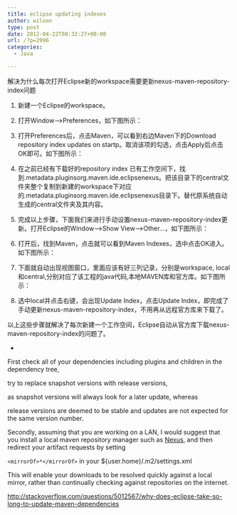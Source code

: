 ```yaml
---
title: eclipse updating indexes
author: wiloon
type: post
date: 2012-04-22T08:32:27+00:00
url: /?p=2996
categories:
  - Java

---
```

解决为什么每次打开Eclipse新的workspace需要更新nexus-maven-repository-index问题

  1. 新建一个Eclipse的workspace。
  2. 打开Window—>Preferences，如下图所示：
  3. 打开Preferences后，点击Maven，可以看到右边Maven下的Download repository index updates on startp。取消该项的勾选，点击Apply后点击OK即可。如下图所示：

  1. 在之前已经有下载好的repository index 已有工作空间下，找到.metadata.pluginsorg.maven.ide.eclipsenexus。把该目录下的central文件夹整个复制到新建的workspace下对应的.metadata.pluginsorg.maven.ide.eclipsenexus目录下。替代原系统自动生成的central文件夹及其内容。
  2. 完成以上步骤，下面我们来进行手动设置nexus-maven-repository-index更新。打开Eclipse的Window—>Show View—>Other…，如下图所示：

  1. 打开后，找到Maven，点击就可以看到Maven Indexes，选中点击OK进入。如下图所示：

  1. 下面就自动出现视图窗口，里面应该有好三列记录，分别是workspace, local和central,分别对应了该工程的java代码,本地MAVEN库和官方库。如下图所示：

  1. 选中local并点击右键，会出现Update Index，点击Update Index，即完成了手动更新nexus-maven-repository-index，不用再从远程官方库来下载了。

以上这些步骤就解决了每次新建一个工作空间，Eclipse自动从官方库下载nexus-maven-repository-index的问题了。

-

First check all of your dependencies including plugins and children in the dependency tree,
  
try to replace snapshot versions with release versions,
  
as snapshot versions will always look for a later update, whereas
  
release versions are deemed to be stable and updates are not expected for the same version number.

Secondly, assuming that you are working on a LAN, I would suggest that you install a local maven repository manager such as <a href="http://nexus.sonatype.org/" rel="nofollow">Nexus</a>, and then redirect your artifact requests by setting
  
`<mirrorOf>*</mirrorOf>` in your ${user.home}/.m2/settings.xml

This will enable your downloads to be resolved quickly against a local mirror, rather than continually checking against repositories on the internet.

<http://stackoverflow.com/questions/5012567/why-does-eclipse-take-so-long-to-update-maven-dependencies>